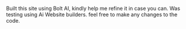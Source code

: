 Built this site using Bolt AI, kindly help me refine it in case you can. Was testing using Ai Website builders. 
feel free to make any changes to the code.
